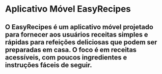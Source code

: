 # Aplicativo Móvel **EasyRecipes**
## O **EasyRecipes** é um aplicativo móvel projetado para fornecer aos usuários receitas simples e rápidas para refeições deliciosas que podem ser preparadas em casa. O foco é em receitas acessíveis, com poucos ingredientes e instruções fáceis de seguir.
